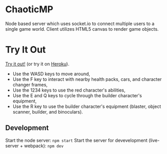 # ChaoticMP
Node based server which uses socket.io to connect multiple users to a single game world. 
Client utilizes HTML5 canvas to render game objects.

# Try It Out
[Try it out!](chaoticmp.simoncousineau.com) (or try it on [Heroku](https://chaoticmp.herokuapp.com/ "Go to Heroku")).

* Use the WASD keys to move around,
* Use the F key to interact with nearby health packs, cars, and character changer frames,
* Use the 1234 keys to use the red character's abilities,
* Use the E and Q keys to cycle through the builder character's equipment,
* Use the R key to use the builder character's equipment (blaster, object scanner, builder, and binoculars).

## Development

Start the node server: `npm start`
Start the server for devevelopment (live-server + webpack): `npm dev`
